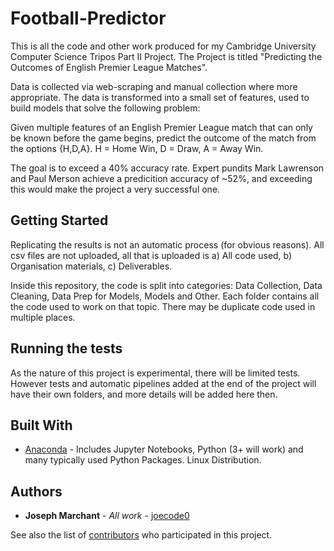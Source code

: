 # Football-Predictor

This is all the code and other work produced for my Cambridge University Computer Science Tripos Part II Project. The Project is titled "Predicting the Outcomes of English Premier League Matches".

Data is collected via web-scraping and manual collection where more appropriate. The data is transformed into a small set of features, used to build models that solve the following problem:

Given multiple features of an English Premier League match that can only be known before the game begins, predict the outcome of the match from the options {H,D,A}. H = Home Win, D = Draw, A = Away Win.

The goal is to exceed a 40% accuracy rate. Expert pundits Mark Lawrenson and Paul Merson achieve a predicition accuracy of ~52%, and exceeding this would make the project a very successful one.

## Getting Started

Replicating the results is not an automatic process (for obvious reasons). All csv files are not uploaded, all that is uploaded is a) All code used, b) Organisation materials, c) Deliverables.

Inside this repository, the code is split into categories: Data Collection, Data Cleaning, Data Prep for Models, Models and Other. Each folder contains all the code used to work on that topic. There may be duplicate code used in multiple places. 

## Running the tests

As the nature of this project is experimental, there will be limited tests. However tests and automatic pipelines added at the end of the project will have their own folders, and more details will be added here then.

## Built With

* [Anaconda](https://www.anaconda.com/distribution/#download-section) - Includes Jupyter Notebooks, Python (3+ will work) and many typically used Python Packages. Linux Distribution.

## Authors

* **Joseph Marchant** - *All work* - [joecode0](https://github.com/joecode0)

See also the list of [contributors](https://github.com/your/project/contributors) who participated in this project.

